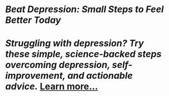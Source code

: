 # *Beat Depression: Small Steps to Feel Better Today*

# *Struggling with depression? Try these simple, science-backed steps overcoming depression, self-improvement, and actionable advice.* [Learn more…](https://spiritualkhazaana.com/web-stories/beat-depression-small-steps-to-feel-better-today/)
